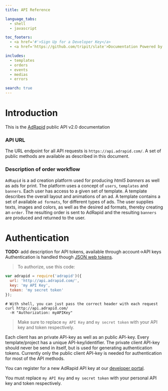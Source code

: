 ```yaml
---
title: API Reference

language_tabs:
  - shell
  - javascript

toc_footers:
  - <a href='#'>Sign Up for a Developer Key</a>
  - <a href='https://github.com/tripit/slate'>Documentation Powered by Slate</a>

includes:
  - templates
  - orders
  - events
  - medias
  - errors

search: true
---
```


# Introduction

This is the [AdRapid](http://www.adrapid.com) public API v2.0 documentation

### API URL
The URL endpoint for all API requests is `https://api.adrapid.com/`. A set of public
methods are available as described in this document.


### Description of order workflow
`AdRapid` is a ad creation platform used for producing *html5 banners* as well as ads for print. The platform uses a concept of `users`, `templates` and `banners`. Each user has access to a given set of template. A template describes the overall layout and animations of an ad. A template contains a set of available `ad formats`, for different types of ads. The user supplies texts, images and colors, as well as the desired ad formats, thereby creating an `order`. The resulting order is sent to AdRapid and the resulting `banners` are produced and returned to the user.


# Authentication

**TODO:** add description for API tokens, available through account->API keys
Authentication is handled though [JSON web tokens](https://jwt.io/).

> To authorize, use this code:

```javascript
var adrapid = require('adrapid')({
  url: 'http://api.adrapid.com/',
  key: 'my API Key',
  token: 'my secret token'
});

```

```shell
# With shell, you can just pass the correct header with each request
curl http://api.adrapid.com/
  -H "Authorization: myAPIKey"
```

> Make sure to replace `my API Key` and `my secret token` with your API key and token respectively.

Each client has an private API-key as well as an public API-key. Every template/project has a
unique API-key/identifier. The private client API-key should never be send in itself, but is used
for generating authentication tokens. Currently only the public client API-key is needed for
authentication for most of the API methods.

You can register for a new AdRapid API key at our [developer portal](http://adrapid.com/developers).

<aside class="notice">
You must replace <code>my API Key</code> and <code>my secret token</code> with your
personal API key and token respectively.
</aside>

